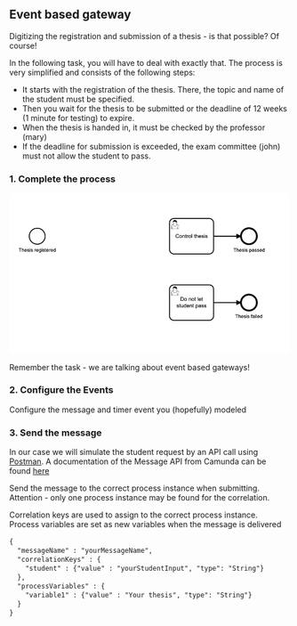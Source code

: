 ## Event based gateway

Digitizing the registration and submission of a thesis - is that possible? Of course!

In the following task, you will have to deal with exactly that.
The process is very simplified and consists of the following steps:

- It starts with the registration of the thesis. There, the topic and name of the student must be specified.
- Then you wait for the thesis to be submitted or the deadline of 12 weeks (1 minute for testing) to expire.
- When the thesis is handed in, it must be checked by the professor (mary)
- If the deadline for submission is exceeded, the exam committee (john) must not allow the student to pass.


### 1. Complete the process

![process_event](img/process_gateway.png)

Remember the task - we are talking about event based gateways!

### 2. Configure the Events

Configure the message and timer event you (hopefully) modeled

### 3. Send the message

In our case we will simulate the student request by an API call using [Postman](https://www.postman.com/downloads/). A documentation of the Message API from Camunda can be found [here](https://docs.camunda.org/manual/7.15/reference/rest/message/post-message/)

Send the message to the correct process instance when submitting. Attention - only one process instance may be found for the correlation.

Correlation keys are used to assign to the correct process instance. 
Process variables are set as new variables when the message is delivered

```
{
  "messageName" : "yourMessageName",
  "correlationKeys" : {
    "student" : {"value" : "yourStudentInput", "type": "String"}
  },
  "processVariables" : {
    "variable1" : {"value" : "Your thesis", "type": "String"}
  }
}
```